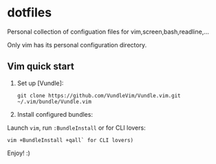 dotfiles
========

Personal collection of configuation files for vim,screen,bash,readline,...

Only vim has its personal configuration directory.

## Vim quick start

1. Set up [Vundle]:

   ```
   git clone https://github.com/VundleVim/Vundle.vim.git ~/.vim/bundle/Vundle.vim
   ```
3. Install configured bundles:

Launch `vim`, run `:BundleInstall` 
or for CLI lovers:
   ```
   vim +BundleInstall +qall` for CLI lovers)
   ```

Enjoy! :)
